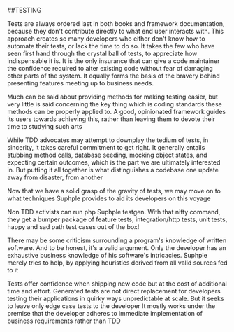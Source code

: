 ##TESTING

Tests are always ordered last in both books and framework documentation, 
because they don't contribute directly to what end user interacts with. This approach creates so many developers who either don't know how to automate their tests, or lack 
the time to do so. It takes the few who have seen first hand through the 
crystal ball of tests, to appreciate how indispensable it is. It is the 
only insurance that can give a code maintainer the confidence required to 
alter existing code without fear of damaging other parts of the system. It 
equally forms the basis of the bravery behind presenting features meeting 
up to business needs.

Much can be said about providing methods for making testing easier, but 
very little is said concerning the key thing which is coding standards 
these methods can be properly applied to. A good, opinionated framework 
guides its users towards achieving this, rather than leaving them to devote 
their time to studying such arts

While TDD advocates may attempt to downplay the tedium of tests, in 
sincerity, it takes careful commitment to get right. It generally entails 
stubbing method calls, database seeding, mocking object states, and 
expecting certain outcomes, which is the part we are ultimately interested 
in. But putting it all together is what distinguishes a codebase one update 
away from disaster, from another

Now that we have a solid grasp of the gravity of tests, we may move on to 
what techniques Suphple provides to aid its developers on this voyage

Non TDD activists can run php Suphple testgen. With that nifty command, 
they 
get a bumper package of feature tests, integration/http tests, unit tests, 
happy and sad path test cases out of the box!

There may be some criticism surrounding a program's knowledge of written 
software. And to be honest, it's a valid argument. Only the developer has an 
exhaustive business knowledge of his software's intricacies. Suphple merely 
tries to help, by applying heuristics derived from all valid sources fed to 
it

Tests offer confidence when shipping new code but at the cost of additional 
time and effort. Generated tests are not direct replacement for developers 
testing their applications in quirky ways unpredictable at scale. But it 
seeks to leave only edge case tests to the developer
It mostly works under the premise that the developer adheres to immediate 
implementation of business requirements rather than TDD
